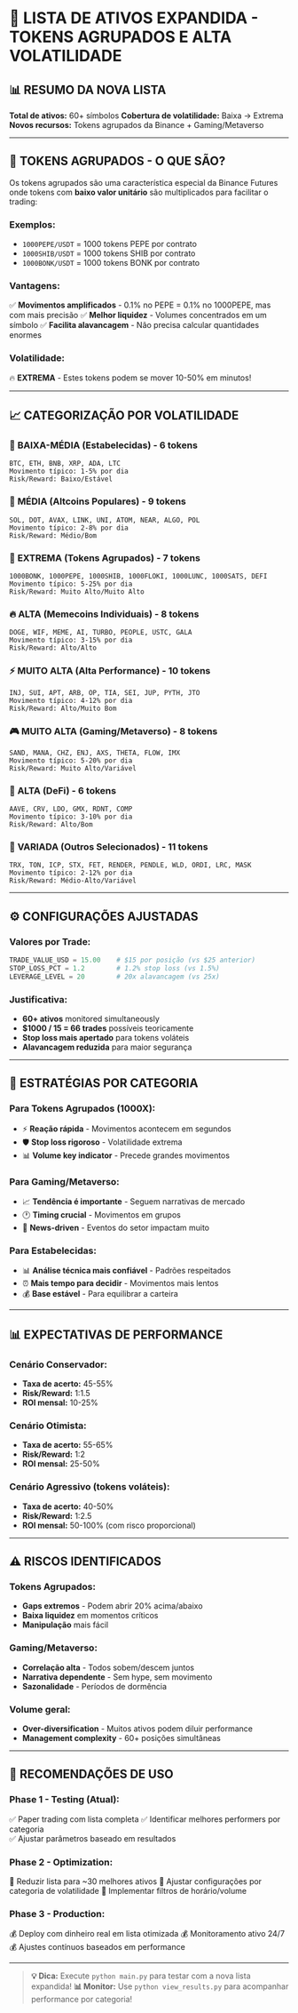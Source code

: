 # 🎯 LISTA DE ATIVOS EXPANDIDA - TOKENS AGRUPADOS E ALTA VOLATILIDADE

## 📊 **RESUMO DA NOVA LISTA**

**Total de ativos:** 60+ símbolos
**Cobertura de volatilidade:** Baixa → Extrema
**Novos recursos:** Tokens agrupados da Binance + Gaming/Metaverso

---

## 🎲 **TOKENS AGRUPADOS - O QUE SÃO?**

Os tokens agrupados são uma característica especial da Binance Futures onde tokens com **baixo valor unitário** são multiplicados para facilitar o trading:

### **Exemplos:**
- `1000PEPE/USDT` = 1000 tokens PEPE por contrato
- `1000SHIB/USDT` = 1000 tokens SHIB por contrato  
- `1000BONK/USDT` = 1000 tokens BONK por contrato

### **Vantagens:**
✅ **Movimentos amplificados** - 0.1% no PEPE = 0.1% no 1000PEPE, mas com mais precisão
✅ **Melhor liquidez** - Volumes concentrados em um símbolo
✅ **Facilita alavancagem** - Não precisa calcular quantidades enormes

### **Volatilidade:**
🔥 **EXTREMA** - Estes tokens podem se mover 10-50% em minutos!

---

## 📈 **CATEGORIZAÇÃO POR VOLATILIDADE**

### 🔹 **BAIXA-MÉDIA (Estabelecidas) - 6 tokens**
```
BTC, ETH, BNB, XRP, ADA, LTC
Movimento típico: 1-5% por dia
Risk/Reward: Baixo/Estável
```

### 🔸 **MÉDIA (Altcoins Populares) - 9 tokens**  
```
SOL, DOT, AVAX, LINK, UNI, ATOM, NEAR, ALGO, POL
Movimento típico: 2-8% por dia
Risk/Reward: Médio/Bom
```

### 🎲 **EXTREMA (Tokens Agrupados) - 7 tokens**
```
1000BONK, 1000PEPE, 1000SHIB, 1000FLOKI, 1000LUNC, 1000SATS, DEFI
Movimento típico: 5-25% por dia
Risk/Reward: Muito Alto/Muito Alto
```

### 🔥 **ALTA (Memecoins Individuais) - 8 tokens**
```
DOGE, WIF, MEME, AI, TURBO, PEOPLE, USTC, GALA  
Movimento típico: 3-15% por dia
Risk/Reward: Alto/Alto
```

### ⚡ **MUITO ALTA (Alta Performance) - 10 tokens**
```
INJ, SUI, APT, ARB, OP, TIA, SEI, JUP, PYTH, JTO
Movimento típico: 4-12% por dia  
Risk/Reward: Alto/Muito Bom
```

### 🎮 **MUITO ALTA (Gaming/Metaverso) - 8 tokens**
```
SAND, MANA, CHZ, ENJ, AXS, THETA, FLOW, IMX
Movimento típico: 5-20% por dia
Risk/Reward: Muito Alto/Variável
```

### 💎 **ALTA (DeFi) - 6 tokens**
```
AAVE, CRV, LDO, GMX, RDNT, COMP
Movimento típico: 3-10% por dia
Risk/Reward: Alto/Bom
```

### 🌟 **VARIADA (Outros Selecionados) - 11 tokens**
```
TRX, TON, ICP, STX, FET, RENDER, PENDLE, WLD, ORDI, LRC, MASK
Movimento típico: 2-12% por dia
Risk/Reward: Médio-Alto/Variável
```

---

## ⚙️ **CONFIGURAÇÕES AJUSTADAS**

### **Valores por Trade:**
```python
TRADE_VALUE_USD = 15.00    # $15 por posição (vs $25 anterior)
STOP_LOSS_PCT = 1.2        # 1.2% stop loss (vs 1.5%)  
LEVERAGE_LEVEL = 20        # 20x alavancagem (vs 25x)
```

### **Justificativa:**
- **60+ ativos** monitored simultaneously
- **$1000 / 15 = 66 trades** possíveis teoricamente
- **Stop loss mais apertado** para tokens voláteis
- **Alavancagem reduzida** para maior segurança

---

## 🎯 **ESTRATÉGIAS POR CATEGORIA**

### **Para Tokens Agrupados (1000X):**
- ⚡ **Reação rápida** - Movimentos acontecem em segundos
- 🛡️ **Stop loss rigoroso** - Volatilidade extrema
- 📊 **Volume key indicator** - Precede grandes movimentos

### **Para Gaming/Metaverso:**
- 📈 **Tendência é importante** - Seguem narrativas de mercado
- 🕐 **Timing crucial** - Movimentos em grupos
- 📰 **News-driven** - Eventos do setor impactam muito

### **Para Estabelecidas:**
- 📊 **Análise técnica mais confiável** - Padrões respeitados
- ⏰ **Mais tempo para decidir** - Movimentos mais lentos
- 💰 **Base estável** - Para equilibrar a carteira

---

## 📊 **EXPECTATIVAS DE PERFORMANCE**

### **Cenário Conservador:**
- **Taxa de acerto:** 45-55%
- **Risk/Reward:** 1:1.5 
- **ROI mensal:** 10-25%

### **Cenário Otimista:**
- **Taxa de acerto:** 55-65%  
- **Risk/Reward:** 1:2
- **ROI mensal:** 25-50%

### **Cenário Agressivo (tokens voláteis):**
- **Taxa de acerto:** 40-50%
- **Risk/Reward:** 1:2.5
- **ROI mensal:** 50-100% (com risco proporcional)

---

## ⚠️ **RISCOS IDENTIFICADOS**

### **Tokens Agrupados:**
- **Gaps extremos** - Podem abrir 20% acima/abaixo
- **Baixa liquidez** em momentos críticos  
- **Manipulação** mais fácil

### **Gaming/Metaverso:**
- **Correlação alta** - Todos sobem/descem juntos
- **Narrativa dependente** - Sem hype, sem movimento
- **Sazonalidade** - Períodos de dormência

### **Volume geral:**
- **Over-diversification** - Muitos ativos podem diluir performance
- **Management complexity** - 60+ posições simultâneas

---

## 🚀 **RECOMENDAÇÕES DE USO**

### **Phase 1 - Testing (Atual):**
✅ Paper trading com lista completa
✅ Identificar melhores performers por categoria  
✅ Ajustar parâmetros baseado em resultados

### **Phase 2 - Optimization:**
🎯 Reduzir lista para ~30 melhores ativos
🎯 Ajustar configurações por categoria de volatilidade
🎯 Implementar filtros de horário/volume

### **Phase 3 - Production:**
💰 Deploy com dinheiro real em lista otimizada
💰 Monitoramento ativo 24/7
💰 Ajustes contínuos baseados em performance

---

> **💡 Dica:** Execute `python main.py` para testar com a nova lista expandida!
> **📊 Monitor:** Use `python view_results.py` para acompanhar performance por categoria!
